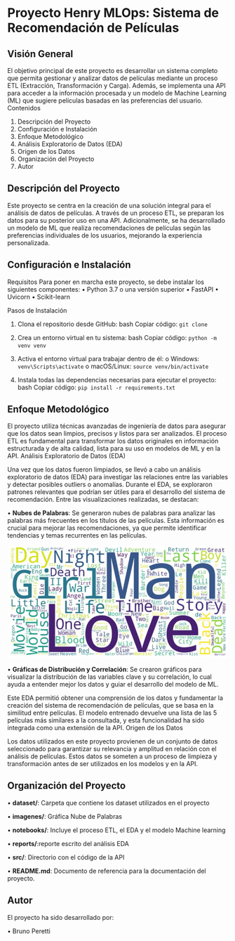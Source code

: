 # Proyecto Henry MLOps: Sistema de Recomendación de Películas

## Visión General

El objetivo principal de este proyecto es desarrollar un sistema completo que permita gestionar y analizar datos de películas mediante un proceso ETL (Extracción, Transformación y Carga). Además, se implementa una API para acceder a la información procesada y un modelo de Machine Learning (ML) que sugiere películas basadas en las preferencias del usuario.
Contenidos

1.	Descripción del Proyecto
2.	Configuración e Instalación
3.	Enfoque Metodológico
4.	Análisis Exploratorio de Datos (EDA)
5.	Origen de los Datos
6.	Organización del Proyecto
7.	Autor
   
## Descripción del Proyecto

Este proyecto se centra en la creación de una solución integral para el análisis de datos de películas. A través de un proceso ETL, se preparan los datos para su posterior uso en una API. Adicionalmente, se ha desarrollado un modelo de ML que realiza recomendaciones de películas según las preferencias individuales de los usuarios, mejorando la experiencia personalizada.

## Configuración e Instalación
Requisitos
Para poner en marcha este proyecto, se debe instalar los siguientes componentes:
•	Python 3.7 o una versión superior
•	FastAPI
•	Uvicorn
•	Scikit-learn

Pasos de Instalación
1.	Clona el repositorio desde GitHub:
bash
Copiar código: ```git clone```

2.	Crea un entorno virtual en tu sistema:
bash
Copiar código: ```python -m venv venv```

3.	Activa el entorno virtual para trabajar dentro de él:
o	Windows: ```venv\Scripts\activate```
o	macOS/Linux: ```source venv/bin/activate```

4.	Instala todas las dependencias necesarias para ejecutar el proyecto:
bash
Copiar código: ```pip install -r requirements.txt```

## Enfoque Metodológico

El proyecto utiliza técnicas avanzadas de ingeniería de datos para asegurar que los datos sean limpios, precisos y listos para ser analizados. El proceso ETL es fundamental para transformar los datos originales en información estructurada y de alta calidad, lista para su uso en modelos de ML y en la API. 
Análisis Exploratorio de Datos (EDA)

Una vez que los datos fueron limpiados, se llevó a cabo un análisis exploratorio de datos (EDA) para investigar las relaciones entre las variables y detectar posibles outliers o anomalías. Durante el EDA, se exploraron patrones relevantes que podrían ser útiles para el desarrollo del sistema de recomendación. Entre las visualizaciones realizadas, se destacan:

•	**Nubes de Palabras**: Se generaron nubes de palabras para analizar las palabras más frecuentes en los títulos de las películas. Esta información es crucial para mejorar las recomendaciones, ya que permite identificar tendencias y temas recurrentes en las películas.

![Nube de Palabras](imagenes/nube%20de%20palabras.JPG)

•	**Gráficas de Distribución y Correlación**: Se crearon gráficos para visualizar la distribución de las variables clave y su correlación, lo cual ayuda a entender mejor los datos y guiar el desarrollo del modelo de ML.

Este EDA permitió obtener una comprensión de los datos y fundamentar la creación del sistema de recomendación de películas, que se basa en la similitud entre películas. El modelo entrenado devuelve una lista de las 5 películas más similares a la consultada, y esta funcionalidad ha sido integrada como una extensión de la API.
Origen de los Datos

Los datos utilizados en este proyecto provienen de un conjunto de datos seleccionado para garantizar su relevancia y amplitud en relación con el análisis de películas. Estos datos se someten a un proceso de limpieza y transformación antes de ser utilizados en los modelos y en la API.

## Organización del Proyecto

•	**dataset/**: Carpeta que contiene los dataset utilizados en el proyecto

•	**imagenes/**: Gráfica Nube de Palabras 

•	**notebooks/**: Incluye el proceso ETL,  el EDA y el modelo Machine learning

•	**reports/**:reporte escrito del análisis EDA

•	**src/**: Directorio con el código de la API 

•	**README.md**: Documento de referencia para la documentación del proyecto.


## Autor
El proyecto ha sido desarrollado por:

•	Bruno Peretti


